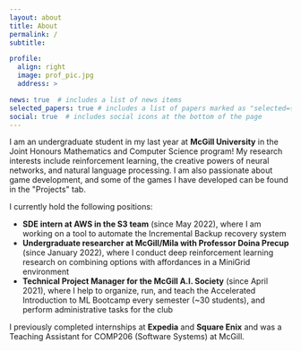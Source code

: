 ```yaml
---
layout: about
title: About
permalink: /
subtitle:

profile:
  align: right
  image: prof_pic.jpg
  address: >

news: true  # includes a list of news items
selected_papers: true # includes a list of papers marked as "selected={true}"
social: true  # includes social icons at the bottom of the page
---
```


I am an undergraduate student in my last year at __McGill University__ in the Joint Honours Mathematics and Computer Science program! My research interests include reinforcement learning, the creative powers of neural networks, and natural language processing. I am also passionate about game development, and some of the games I have developed can be found in the "Projects" tab.

I currently hold the following positions:

- __SDE intern at AWS in the S3 team__ (since May 2022), where I am working on a tool to automate the Incremental Backup recovery system
- __Undergraduate researcher at McGill/Mila with Professor Doina Precup__ (since January 2022), where I conduct deep reinforcement learning research on combining options with affordances in a MiniGrid environment
- __Technical Project Manager for the McGill A.I. Society__ (since April 2021), where I help to organize, run, and teach the Accelerated Introduction to ML Bootcamp every semester (~30 students), and perform administrative tasks for the club

I previously completed internships at __Expedia__ and __Square Enix__ and was a Teaching Assistant for COMP206 (Software Systems) at McGill.
